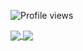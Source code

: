 ![Profile views](https://gpvc.arturio.dev/olros)
<a href="https://github.com/olros">
  <!--  -->
  <img align="center" src="https://github-readme-stats.vercel.app/api?username=olros&count_private=true&hide=stars&theme=dark" />
</a>
<a href="https://github.com/olros">
  <img align="center" src="https://github-readme-stats.vercel.app/api/top-langs/?username=olros&layout=compact&theme=dark&langs_count=6&exclude_repo=sanntid&hide=HTML,jupyter%20notebook" />
</a>
